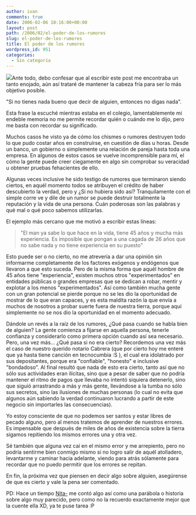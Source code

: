 ```yaml
---
author: ivan
comments: true
date: 2006-02-06 10:16:00+00:00
layout: post
path: /2006/02/el-poder-de-los-rumores
slug: el-poder-de-los-rumores
title: El poder de los rumores
wordpress_id: 951
categories:
  - Sin categoría
---
```


[![](http://www.emergencemarketing.com/images/whisper%20small.jpg)](http://www.emergencemarketing.com/images/whisper%20small.jpg)Ante todo, debo confesar que al escribir este post me encontraba un tanto enojado, aún así trataré de mantener la cabeza fría para ser lo más objetivo posible.

"Si no tienes nada bueno que decir de alguien, entonces no digas nada".

Esta frase la escuché mientras estaba en el colegio, lamentablemente mi endeble memoria no me permite recordar quién o cuándo me lo dijo, pero me basta con recordar su significado.

Muchos casos he visto ya de cómo los chismes o rumores destruyen todo lo que pudo costar años en construírse, en cuestión de días u horas. Desde un banco, un gobierno o simplemente una relación de pareja hasta toda una empresa. En algunos de estos casos se vuelve incomprensible para mí, el cómo la gente puede creer ciegamente en algo sin comprobar su veracidad u obtener pruebas fehacientes de ello.

Algunas veces inclusive he sido testigo de rumores que terminaron siendo ciertos, en aquél momento todos se atribuyen el crédito de haber descubierto la verdad, pero y ¿Si no hubiera sido así? Tranquilamente con el simple corre ve y dile de un rumor se puede destruir totalmente la reputación y la vida de una persona. Cuán poderosas son las palabras y qué mal o qué poco sabemos utilizarlas.

El ejemplo más cercano que me motivó a escribir estas líneas:

<blockquote>"El man ya sabe lo que hace en la vida, tiene 45 años y mucha más experiencia. Es imposible que pongan a una cagada de 26 años que no sabe nada y no tiene experiencia en su puesto"</blockquote>

Esto puede ser o no cierto, no me atrevería a dar una opinión sin informarme completamente de los factores exógenos y endógenos que llevaron a que esto suceda. Pero de la misma forma que aquél hombre de 45 años tiene "experiencia", existen muchos otros "experimentados" en entidades públicas o grandes empresas que se dedican a robar, mentir y explotar a los menos "experimentados". Así como también mucha gente con un gran potencial se pierde porque no se les dio la oportunidad de mostrar de lo que eran capaces, y es esta maldita razón la que envía a muchos de nosotros a probar suerte fuera de nuestra tierra, porque aquí simplemente no se nos dio la oportunidad en el momento adecuado.

Dándole un revés a la raíz de los rumores, ¿Qué pasa cuando se habla bien de alguien? La gente comienza a fijarse en aquella persona, tenerle confianza y considerarlo como primera opción cuando así sea necesario. Pero, una vez más... ¿Qué pasa si no era cierto? Recordemos una vez más el caso de nuestro querido notario Cabrera (que por cierto hoy me enteré que ya hasta tiene canción en tecnocumbia :S ), el cual era idolatrado por sus depositantes, porque era "confiable", "honesto" e inclusive "bondadoso". Al final resultó que nada de esto era cierto, tanto así que no sólo sus actividades eran ilícitas, sino que a pesar de saber que no podría mantener el ritmo de pagos que llevaba no intentó siquiera detenerlo, sino que siguió arrastrando a más y más gente, llevándose a la tumba no sólo sus secretos, sino las ilusiones de muchas personas (lo cual no evita que algunos aún sabiendo la verdad continuaron lucrando a partir de este negocio sin importarles las consecuencias).

Yo estoy consciente de que no podemos ser santos y estar libres de pecado alguno, pero al menos tratemos de aprender de nuestros errores. Es impensable que después de miles de años de existencia sobre la tierra sigamos repitiendo los mismos errores una y otra vez.

Sé también que alguna vez caí en el mismo error y me arrepiento, pero no podría sentirme bien conmigo mismo si no logro salir de aquél atolladero, levantarme y caminar hacia adelante, viendo para atrás sólamente para recordar que no puedo permitir que los errores se repitan.

En fin, la próxima vez que piensen en decir algo sobre alguien, asegúrense de que es cierto y vale la pena ser comentado.

PD: Hace un tiempo [Nita-](http://nitadp.blogspot.com) me contó algo así como una parábola o historia sobre algo muy parecido, pero como no la recuerdo exactamente mejor que la cuente ella XD, ya te puse tarea :P
